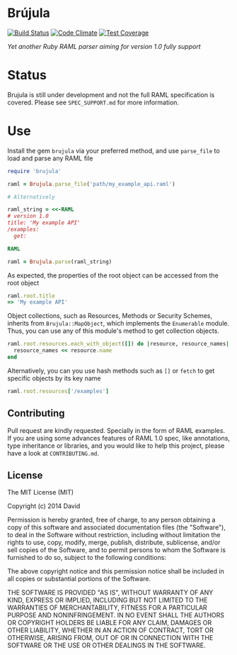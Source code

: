 Brújula
========

[![Build Status](https://travis-ci.org/nogates/brujula.svg?branch=master)](https://travis-ci.org/nogates/brujula)
[![Code Climate](https://codeclimate.com/github/nogates/brujula/badges/gpa.svg)](https://codeclimate.com/github/nogates/brujula)
[![Test Coverage](https://codeclimate.com/github/nogates/brujula/badges/coverage.svg)](https://codeclimate.com/github/nogates/brujula/coverage)

_Yet another Ruby RAML parser aiming for version 1.0 fully support_

# Status

Brujula is still under development and not the full RAML specification is covered. Please see `SPEC_SUPPORT.md` for more information.

# Use

Install the gem `brujula` via your preferred method, and use `parse_file` to load and parse any RAML file

```ruby
require 'brujula'

raml = Brujula.parse_file('path/my_example_api.raml')

# Alternatively

raml_string = <<-RAML
# version 1.0
title: 'My example API'
/examples:
  get:

RAML

raml = Brujula.parse(raml_string)
```

As expected, the properties of the root object can be accessed from the root object

```ruby
raml.root.title
=> 'My example API'
```

Object collections, such as Resources, Methods or Security Schemes, inherits from `Brujula::MapObject`, which implements the `Enumerable` module. Thus, you can use any of this module's method to get collection objects.

```ruby
raml.root.resources.each_with_object([]) do |resource, resource_names|
  resource_names << resource.name
end
```

Alternatively, you can you use hash methods such as `[]` or `fetch` to get specific objects by its key name

```ruby
raml.root.resources['/examples']
```


## Contributing

Pull request are kindly requested. Specially in the form of RAML examples. If you are using some advances features of RAML 1.0 spec, like annotations, type inheritance or libraries, and you would like to help this project, please have a look at `CONTRIBUTING.md`.

## License

The MIT License (MIT)

Copyright (c) 2014 David

Permission is hereby granted, free of charge, to any person obtaining a copy
of this software and associated documentation files (the "Software"), to deal
in the Software without restriction, including without limitation the rights
to use, copy, modify, merge, publish, distribute, sublicense, and/or sell
copies of the Software, and to permit persons to whom the Software is
furnished to do so, subject to the following conditions:

The above copyright notice and this permission notice shall be included in all
copies or substantial portions of the Software.

THE SOFTWARE IS PROVIDED "AS IS", WITHOUT WARRANTY OF ANY KIND, EXPRESS OR
IMPLIED, INCLUDING BUT NOT LIMITED TO THE WARRANTIES OF MERCHANTABILITY,
FITNESS FOR A PARTICULAR PURPOSE AND NONINFRINGEMENT. IN NO EVENT SHALL THE
AUTHORS OR COPYRIGHT HOLDERS BE LIABLE FOR ANY CLAIM, DAMAGES OR OTHER
LIABILITY, WHETHER IN AN ACTION OF CONTRACT, TORT OR OTHERWISE, ARISING FROM,
OUT OF OR IN CONNECTION WITH THE SOFTWARE OR THE USE OR OTHER DEALINGS IN THE
SOFTWARE.
